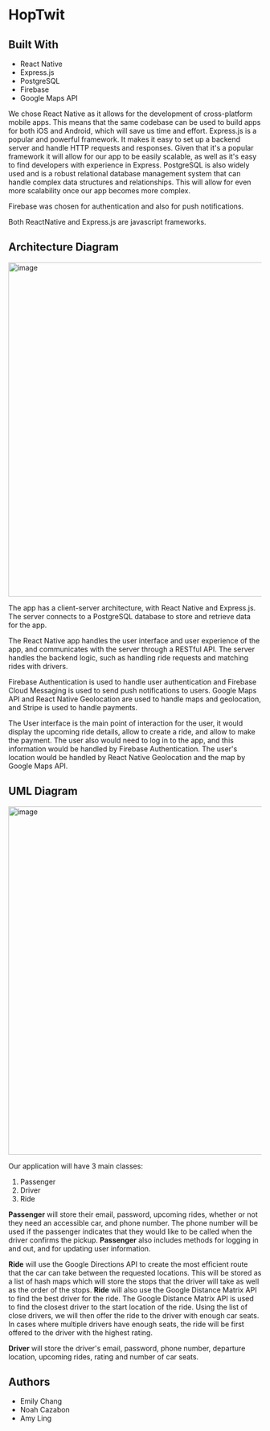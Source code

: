 # HopTwit

## Built With
- React Native
- Express.js
- PostgreSQL
- Firebase
- Google Maps API

We chose React Native as it allows for the development of cross-platform mobile apps. This means that the same codebase can be used to build apps for both iOS and Android, which will save us time and effort. Express.js is a popular and powerful framework. It makes it easy to set up a backend server and handle HTTP requests and responses. Given that it's a popular framework it will allow for our app to be easily scalable, as well as it's easy to find developers with experience in Express. PostgreSQL is also widely used and is a robust relational database management system that can handle complex data structures and relationships. This will allow for even more scalability once our app becomes more complex. 

Firebase was chosen for authentication and also for push notifications. 

Both ReactNative and Express.js are javascript frameworks. 

## Architecture Diagram
<img width="664" alt="image" src="https://user-images.githubusercontent.com/59515786/212243868-d0730db6-1362-4daa-8544-4481ddaafdf0.png">

The app has a client-server architecture, with React Native and Express.js. The server connects to a PostgreSQL database to store and retrieve data for the app.

The React Native app handles the user interface and user experience of the app, and communicates with the server through a RESTful API. The server handles the backend logic, such as handling ride requests and matching rides with drivers.

Firebase Authentication is used to handle user authentication and Firebase Cloud Messaging is used to send push notifications to users. Google Maps API and React Native Geolocation are used to handle maps and geolocation, and Stripe is used to handle payments.

The User interface is the main point of interaction for the user, it would display the upcoming ride details, allow to create a ride, and allow to make the payment. The user also would need to log in to the app, and this information would be handled by Firebase Authentication. The user's location would be handled by React Native Geolocation and the map by Google Maps API.

## UML Diagram
<img width="692" alt="image" src="https://user-images.githubusercontent.com/59515786/212243997-b7eb5c89-73d5-47b2-85f0-4b0a68a3577c.png">

Our application will have 3 main classes:
1. Passenger
2. Driver
3. Ride

**Passenger** will store their email, password, upcoming rides, whether or not they need an accessible car, and phone number. The phone number will be used if the passenger indicates that they would like to be called when the driver confirms the pickup. **Passenger** also includes methods for logging in and out, and for updating user information.

**Ride** will use the Google Directions API to create the most efficient route that the car can take between the requested locations. This will be stored as a list of hash maps which will store the stops that the driver will take as well as the order of the stops. **Ride** will also use the Google Distance Matrix API to find the best driver for the ride. The Google Distance Matrix API is used to find the closest driver to the start location of the ride. Using the list of close drivers, we will then offer the ride to the driver with enough car seats. In cases where multiple drivers have enough seats, the ride will be first offered to the driver with the highest rating.

**Driver** will store the driver's email, password, phone number, departure location, upcoming rides, rating and number of car seats.


## Authors

- Emily Chang
- Noah Cazabon
- Amy Ling

